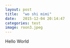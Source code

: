 ```yaml
---
layout: post
title:  "wo shi mimi"
date:   2015-12-04 20:14:47
categories: test
image: roon3.jpeg
---
```



Hello World